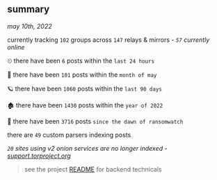 
## summary
_may 10th, 2022_

currently tracking `102` groups across `147` relays & mirrors - _`57` currently online_

⏲ there have been `6` posts within the `last 24 hours`

🦈 there have been `101` posts within the `month of may`

🪐 there have been `1060` posts within the `last 90 days`

🏚 there have been `1430` posts within the `year of 2022`

🦕 there have been `3716` posts `since the dawn of ransomwatch`

there are `49` custom parsers indexing posts

_`20` sites using v2 onion services are no longer indexed - [support.torproject.org](https://support.torproject.org/onionservices/v2-deprecation/)_

> see the project [README](https://github.com/thetanz/ransomwatch#ransomwatch--) for backend technicals
